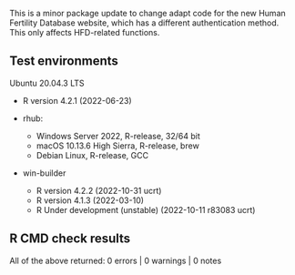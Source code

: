 This is a minor package update to change adapt code for the new Human Fertility Database website, which has a different authentication method. This only affects HFD-related functions.

## Test environments
Ubuntu 20.04.3 LTS
  * R version 4.2.1 (2022-06-23)
  
* rhub:
  * Windows Server 2022, R-release, 32/64 bit
  * macOS 10.13.6 High Sierra, R-release, brew
  * Debian Linux, R-release, GCC

* win-builder
  * R version 4.2.2 (2022-10-31 ucrt)
  * R version 4.1.3 (2022-03-10)
  * R Under development (unstable) (2022-10-11 r83083 ucrt)

## R CMD check results
All of the above returned:
0 errors | 0 warnings | 0 notes 
